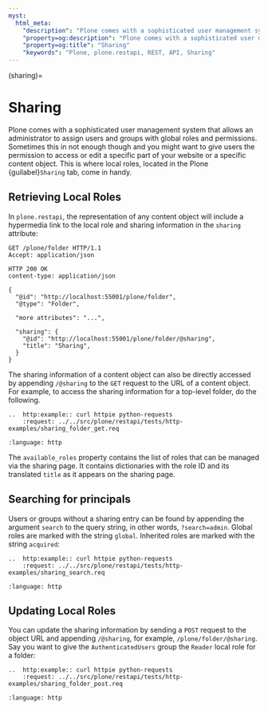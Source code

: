 ```yaml
---
myst:
  html_meta:
    "description": "Plone comes with a sophisticated user management system that allows an administrator to assign users and groups with global roles and permissions. Sharing give users the permission to access or edit a specific part of your website or a specific content object."
    "property=og:description": "Plone comes with a sophisticated user management system that allows an administrator to assign users and groups with global roles and permissions. Sharing give users the permission to access or edit a specific part of your website or a specific content object."
    "property=og:title": "Sharing"
    "keywords": "Plone, plone.restapi, REST, API, Sharing"
---
```


(sharing)=

# Sharing

Plone comes with a sophisticated user management system that allows an administrator to assign users and groups with global roles and permissions.
Sometimes this in not enough though and you might want to give users the permission to access or edit a specific part of your website or a specific content object.
This is where local roles, located in the Plone {guilabel}`Sharing` tab, come in handy.


## Retrieving Local Roles

In `plone.restapi`, the representation of any content object will include a hypermedia link to the local role and sharing information in the `sharing` attribute:

```http
GET /plone/folder HTTP/1.1
Accept: application/json
```

```
HTTP 200 OK
content-type: application/json

{
  "@id": "http://localhost:55001/plone/folder",
  "@type": "Folder",

  "more attributes": "...",

  "sharing": {
    "@id": "http://localhost:55001/plone/folder/@sharing",
    "title": "Sharing",
  }
}
```

The sharing information of a content object can also be directly accessed by appending `/@sharing` to the `GET` request to the URL of a content object.
For example, to access the sharing information for a top-level folder, do the following.

```{eval-rst}
..  http:example:: curl httpie python-requests
    :request: ../../src/plone/restapi/tests/http-examples/sharing_folder_get.req
```

```{literalinclude} ../../../src/plone/restapi/tests/http-examples/sharing_folder_get.resp
:language: http
```

The `available_roles` property contains the list of roles that can be managed via the sharing page.
It contains dictionaries with the role ID and its translated `title` as it appears on the sharing page.


## Searching for principals

Users or groups without a sharing entry can be found by appending the argument `search` to the query string, in other words, `?search=admin`.
Global roles are marked with the string `global`.
Inherited roles are marked with the string `acquired`:

```{eval-rst}
..  http:example:: curl httpie python-requests
    :request: ../../src/plone/restapi/tests/http-examples/sharing_search.req
```

```{literalinclude} ../../../src/plone/restapi/tests/http-examples/sharing_search.resp
:language: http
```


## Updating Local Roles

You can update the sharing information by sending a `POST` request to the object URL and appending `/@sharing`, for example, `/plone/folder/@sharing`.
Say you want to give the `AuthenticatedUsers` group the `Reader` local role for a folder:

```{eval-rst}
..  http:example:: curl httpie python-requests
    :request: ../../src/plone/restapi/tests/http-examples/sharing_folder_post.req
```

```{literalinclude} ../../../src/plone/restapi/tests/http-examples/sharing_folder_post.resp
:language: http
```
